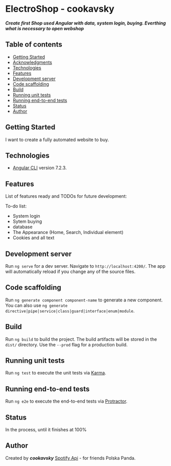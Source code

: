 # ElectroShop - cookavsky
**_Create first Shop used Angular with data, system login, buying. Everthing what is necessary to open webshop_**

## Table of contents
* [Getting Started](#getting-started)
* [Acknowledgments](#acknowledgments)
* [Technologies](#technologies)
* [Features](#features)
* [Development server](#development-server)
* [Code scaffolding](#code-scaffolding)
* [Build](#build)
* [Running unit tests](#running-unit-tests)
* [Running end-to-end tests](#running-end-to-end-tests)
* [Status](#status)
* [Author](#author)

## Getting Started
I want to create a fully automated website to buy.

## Technologies
* [Angular CLI](https://github.com/angular/angular-cli) version 7.2.3.

## Features
List of features ready and TODOs for future development:

To-do list:
* System login
* Sytem buying
* database
* The Appearance (Home, Search, Individual element)
* Cookies and all text

## Development server

Run `ng serve` for a dev server. Navigate to `http://localhost:4200/`. The app will automatically reload if you change any of the source files.

## Code scaffolding

Run `ng generate component component-name` to generate a new component. You can also use `ng generate directive|pipe|service|class|guard|interface|enum|module`.

## Build

Run `ng build` to build the project. The build artifacts will be stored in the `dist/` directory. Use the `--prod` flag for a production build.

## Running unit tests

Run `ng test` to execute the unit tests via [Karma](https://karma-runner.github.io).

## Running end-to-end tests

Run `ng e2e` to execute the end-to-end tests via [Protractor](http://www.protractortest.org/).

## Status
In the process, until it finishes at 100%

## Author
Created by **_cookavsky_** [Spotify Api](https://api.cookavsky.com/) - for friends Polska Panda.